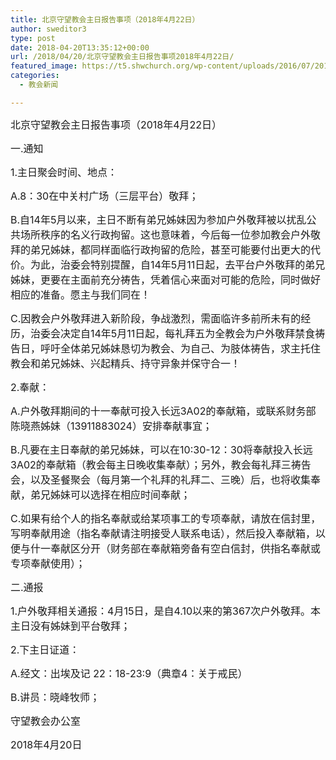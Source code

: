 ```yaml
---
title: 北京守望教会主日报告事项（2018年4月22日）
author: sweditor3
type: post
date: 2018-04-20T13:35:12+00:00
url: /2018/04/20/北京守望教会主日报告事项2018年4月22日/
featured_image: https://t5.shwchurch.org/wp-content/uploads/2016/07/20160710-400x288.jpg
categories:
  - 教会新闻

---
```

<span style="font-size: 12pt;">北京守望教会主日报告事项（2018年4月22日）</span>

<!--more-->

<span style="font-size: 12pt;">一.通知</span>

<span style="font-size: 12pt;">1.主日聚会时间、地点：</span>

<span style="font-size: 12pt;">A.8：30在中关村广场（三层平台）敬拜；</span>

<span style="font-size: 12pt;">B.自14年5月以来，主日不断有弟兄姊妹因为参加户外敬拜被以扰乱公共场所秩序的名义行政拘留。这也意味着，今后每一位参加教会户外敬拜的弟兄姊妹，都同样面临行政拘留的危险，甚至可能要付出更大的代价。为此，治委会特别提醒，自14年5月11日起，去平台户外敬拜的弟兄姊妹，更要在主面前充分祷告，凭着信心来面对可能的危险，同时做好相应的准备。愿主与我们同在！</span>

<span style="font-size: 12pt;">C.因教会户外敬拜进入新阶段，争战激烈，需面临许多前所未有的经历，治委会决定自14年5月11日起，每礼拜五为全教会为户外敬拜禁食祷告日，呼吁全体弟兄姊妹恳切为教会、为自己、为肢体祷告，求主托住教会和弟兄姊妹、兴起精兵、持守异象并保守合一！</span>

<span style="font-size: 12pt;">2.奉献：</span>

<span style="font-size: 12pt;">A.户外敬拜期间的十一奉献可投入长远3A02的奉献箱，或联系财务部陈晓燕姊妹（13911883024）安排奉献事宜；</span>

<span style="font-size: 12pt;">B.凡要在主日奉献的弟兄姊妹，可以在10:30-12：30将奉献投入长远3A02的奉献箱（教会每主日晚收集奉献）；另外，教会每礼拜三祷告会，以及圣餐聚会（每月第一个礼拜的礼拜二、三晚）后，也将收集奉献，弟兄姊妹可以选择在相应时间奉献；</span>

<span style="font-size: 12pt;">C.如果有给个人的指名奉献或给某项事工的专项奉献，请放在信封里，写明奉献用途（指名奉献请注明接受人联系电话），然后投入奉献箱，以便与什一奉献区分开（财务部在奉献箱旁备有空白信封，供指名奉献或专项奉献使用）；</span>

<span style="font-size: 12pt;">二.通报</span>

<span style="font-size: 12pt;">1.户外敬拜相关通报：4月15日，是自4.10以来的第367次户外敬拜。本主日没有姊妹到平台敬拜；</span>

<span style="font-size: 12pt;">2.下主日证道：</span>

<span style="font-size: 12pt;">A.经文：出埃及记 22：18-23:9（典章4：关于戒民）</span>

<span style="font-size: 12pt;">B.讲员：晓峰牧师；</span>

<span style="font-size: 12pt;">守望教会办公室</span>

<span style="font-size: 12pt;">2018年4月20日</span>